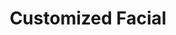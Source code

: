 ---
slug: "customized-facial"
title: "Customized Facial"
description: "Designed to cater specifically to your skin's unique needs and concerns. Our custom facial includes a skin analysis, a purifying double cleanse,
              exfoliation will remove dead skin as well as soften the skin with steam and warming towels. Extractions will remove any noticeable clogged pores. 
              A soothing & nourishing mask while receiving a relaxing shoulder and scalp massage to promote circulation will leave you feeling refreshed & rejuvenated."
image: "/images/before-after-1.jpeg"
alt: "Before and After picture of a woman who received a custom facial."
order: 6
---